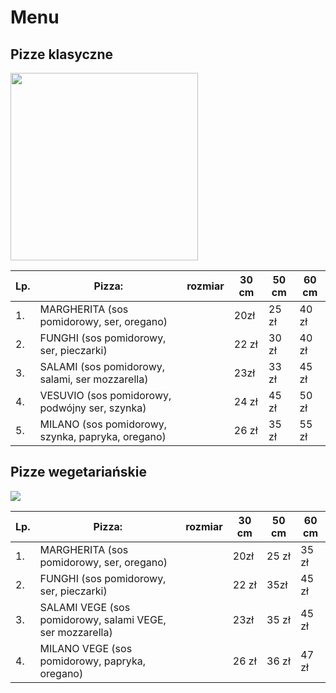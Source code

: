 # Menu

## Pizze klasyczne

<img src ="img/masimo-grabar-NzHRSLhc6Cs-unsplash.jpg" width = 300>

|Lp.|Pizza: | rozmiar | 30 cm | 50 cm | 60 cm |
|---|----------------------------------------|--|----|--|-------|
|1. |MARGHERITA (sos pomidorowy, ser, oregano)| |20zł | 25 zł | 40 zł |
|2. |FUNGHI (sos pomidorowy, ser, pieczarki)| |22 zł | 30 zł | 40 zł |
|3. |SALAMI (sos pomidorowy, salami, ser mozzarella)| |23zł | 33 zł | 45 zł |
|4. |VESUVIO (sos pomidorowy, podwójny ser, szynka)| |24 zł | 45 zł | 50 zł |
|5. |MILANO (sos pomidorowy, szynka, papryka, oregano)| |26 zł | 35 zł | 55 zł |


## Pizze wegetariańskie

<img src = "img/ivan-torres-MQUqbmszGGM-unsplash.jpg" widtch = 300>

|Lp.|Pizza: | rozmiar | 30 cm | 50 cm | 60 cm |
|---|----------------------------------------|--|----|--|-------|
|1. |MARGHERITA (sos pomidorowy, ser, oregano)| |20zł | 25 zł | 35 zł |
|2. |FUNGHI (sos pomidorowy, ser, pieczarki)| |22 zł | 35zł | 45 zł |
|3. |SALAMI VEGE (sos pomidorowy, salami VEGE, ser mozzarella)| |23zł | 35 zł | 45 zł |
|4. |MILANO VEGE (sos pomidorowy, papryka, oregano)| |26 zł | 36 zł | 47 zł |

